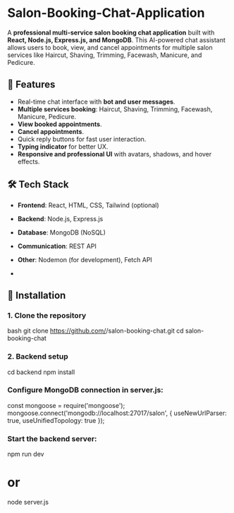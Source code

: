 # Salon-Booking-Chat-Application

A **professional multi-service salon booking chat application** built with **React, Node.js, Express.js, and MongoDB**. This AI-powered chat assistant allows users to book, view, and cancel appointments for multiple salon services like Haircut, Shaving, Trimming, Facewash, Manicure, and Pedicure.

## 📌 Features

- Real-time chat interface with **bot and user messages**.
- **Multiple services booking**: Haircut, Shaving, Trimming, Facewash, Manicure, Pedicure.
- **View booked appointments**.
- **Cancel appointments**.
- Quick reply buttons for fast user interaction.
- **Typing indicator** for better UX.
- **Responsive and professional UI** with avatars, shadows, and hover effects.



## 🛠 Tech Stack

- **Frontend**: React, HTML, CSS, Tailwind (optional)
- **Backend**: Node.js, Express.js
- **Database**: MongoDB (NoSQL)
- **Communication**: REST API
- **Other**: Nodemon (for development), Fetch API

- 
## 🚀 Installation

### 1. Clone the repository

bash
git clone https://github.com/<your-username>/salon-booking-chat.git
cd salon-booking-chat

### 2. Backend setup
cd backend
npm install


### Configure MongoDB connection in server.js:

const mongoose = require('mongoose');
mongoose.connect('mongodb://localhost:27017/salon', {
  useNewUrlParser: true,
  useUnifiedTopology: true
});


### Start the backend server:

npm run dev
# or
node server.js
